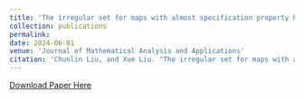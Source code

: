 ```yaml
---
title: 'The irregular set for maps with almost specification property has full metric mean dimension'
collection: publications
permalink: 
date: 2024-06-01
venue: 'Journal of Mathematical Analysis and Applications'
citation: 'Chunlin Liu, and Xue Liu. "The irregular set for maps with almost weak specification property has full metric mean dimension." Journal of Mathematical Analysis and Applications (2023): 128043. DOI: 10.1016/j.jmaa.2023.128043'
---
```

[Download Paper Here](https://www.sciencedirect.com/science/article/pii/S0022247X23010466?via%3Dihub)